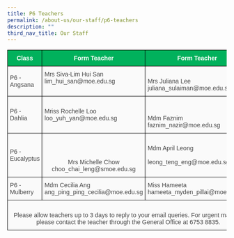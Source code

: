 ```yaml
---
title: P6 Teachers
permalink: /about-us/our-staff/p6-teachers
description: ""
third_nav_title: Our Staff
---
```


<style type="text/css">
.tg  {border-collapse:collapse;border-spacing:0;}
.tg td{border-color:black;border-style:solid;border-width:1px;font-family:Arial, sans-serif;font-size:14px;
  overflow:hidden;padding:10px 5px;word-break:normal;}
.tg th{border-color:black;border-style:solid;border-width:1px;font-family:Arial, sans-serif;font-size:14px;
  font-weight:normal;overflow:hidden;padding:10px 5px;word-break:normal;}
.tg .tg-z58b{background-color:#01B15C;color:#FFF;font-weight:bold;text-align:center;vertical-align:middle}
.tg .tg-xlvp{background-color:#01B15C;color:#FFF;font-weight:bold;text-align:center;vertical-align:top}
.tg .tg-huu4{background-color:#FAFAFA;color:#454545;text-align:left;vertical-align:middle}
.tg .tg-15z8{background-color:#FAFAFA;color:#454545;text-align:left;vertical-align:top}
.tg .tg-56tu{background-color:#FAFAFA;color:#454545;text-align:center;vertical-align:top}
</style>
<table class="tg">
<thead>
  <tr>
    <th class="tg-z58b"><span style="color:#FFF;background-color:#01B15C">Class</span></th>
    <th class="tg-z58b"><span style="color:#FFF;background-color:#01B15C">Form Teacher</span></th>
    <th class="tg-xlvp">Form Teacher</th>
  </tr>
</thead>
<tbody>
  <tr>
    <td class="tg-huu4"><span style="color:#454545;background-color:#FAFAFA">P6 - Angsana</span></td>
    <td class="tg-15z8"><span style="color:#454545">Mrs Siva-Lim Hui San</span><br><span style="color:#454545">lim_hui_san@moe.edu.sg</span></td>
    <td class="tg-15z8"><br><span style="color:#454545">Mrs Juliana Lee juliana_sulaiman@moe.edu.sg</span></td>
  </tr>
  <tr>
    <td class="tg-huu4"><span style="color:#454545;background-color:#FAFAFA">P6 - Dahlia</span></td>
    <td class="tg-15z8"><br>Mriss Rochelle Loo<br><span style="color:#454545">loo_yuh_yan@moe.edu.sg</span></td>
    <td class="tg-15z8"><br><br><span style="color:#454545">Mdm Faznim faznim_nazir@moe.edu.sg</span></td>
  </tr>
  <tr>
    <td class="tg-huu4"><span style="color:#454545;background-color:#FAFAFA">P6 - Eucalyptus    </span></td>
    <td class="tg-56tu"><br><br><br><span style="color:#454545">Mrs Michelle Chow choo_chai_leng@smoe.edu.sg</span></td>
    <td class="tg-15z8"><br><span style="color:#454545">Mdm April Leong</span><br><br><span style="color:#454545">leong_teng_eng@moe.edu.sg </span><br></td>
  </tr>
  <tr>
    <td class="tg-huu4"><span style="color:#454545;background-color:#FAFAFA"> P6 - Mulberry</span></td>
    <td class="tg-huu4"><span style="color:#454545;background-color:#FAFAFA">Mdm Cecilia Ang</span><br><span style="color:#454545;background-color:#FAFAFA">ang_ping_ping_cecilia@moe.edu.sg</span><br></td>
    <td class="tg-huu4"><span style="color:#454545;background-color:#FAFAFA">Miss Hameeta</span><br><span style="color:#454545;background-color:#FAFAFA">hameeta_myden_pillai@moe.edu.sg</span></td>
  </tr>
  <tr>
    <td class="tg-56tu" colspan="3"><br>Please allow teachers up to 3 days to reply to your email queries. For urgent matters, please contact the teacher through the General Office at 6753 8835.</td>
  </tr>
</tbody>
</table>